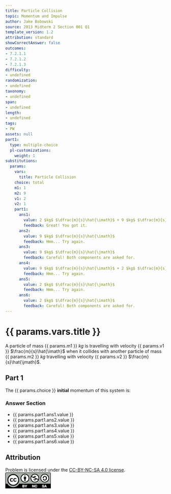 ```yaml
---
title: Particle Collision
topic: Momentum and Impulse
author: Jake Bobowski
source: 2013 Midterm 2 Section 001 Q1
template_version: 1.2
attribution: standard
showCorrectAnswer: false
outcomes:
- 7.2.1.1
- 7.2.1.2
- 7.2.1.3
difficulty:
- undefined
randomization:
- undefined
taxonomy:
- undefined
span:
- undefined
length:
- undefined
tags:
- PW
assets: null
part1:
  type: multiple-choice
  pl-customizations:
    weight: 1
substitutions:
  params:
    vars:
      title: Particle Collision
    choice: total
    m1: 1
    m2: 9
    v1: 2
    v2: 1
    part1:
      ans1:
        value: 2 $kg$ $\dfrac{m}{s}\hat{\imath}$ + 9 $kg$ $\dfrac{m}{s}\hat{\jmath}$
        feedback: Great! You got it.
      ans2:
        value: 9 $kg$ $\dfrac{m}{s}\hat{\imath}$
        feedback: Hmm... Try again.
      ans3:
        value: 9 $kg$ $\dfrac{m}{s}\hat{\jmath}$
        feedback: Careful! Both components are asked for.
      ans4:
        value: 9 $kg$ $\dfrac{m}{s}\hat{\imath}$ + 2 $kg$ $\dfrac{m}{s}\hat{\jmath}$
        feedback: Hmm... Try again.
      ans5:
        value: 2 $kg$ $\dfrac{m}{s}\hat{\jmath}$
        feedback: Hmm... Try again.
      ans6:
        value: 2 $kg$ $\dfrac{m}{s}\hat{\imath}$
        feedback: Careful! Both components are asked for.
---
```

# {{ params.vars.title }}
A particle of mass {{ params.m1 }} $kg$ is travelling with velocity {{ params.v1 }} $\frac{m}{s}\hat{\imath}$ when it collides with another particle of mass {{ params.m2 }} $kg$ travelling with velocity {{ params.v2 }} $\frac{m}{s}\hat{\jmath}$.

## Part 1

The {{ params.choice }} **initial** momentum of this system is:

### Answer Section

- {{ params.part1.ans1.value }}
- {{ params.part1.ans2.value }}
- {{ params.part1.ans3.value }}
- {{ params.part1.ans4.value }}
- {{ params.part1.ans5.value }}
- {{ params.part1.ans6.value }}

## Attribution

Problem is licensed under the [CC-BY-NC-SA 4.0 license](https://creativecommons.org/licenses/by-nc-sa/4.0/).<br> ![The Creative Commons 4.0 license requiring attribution-BY, non-commercial-NC, and share-alike-SA license.](https://raw.githubusercontent.com/firasm/bits/master/by-nc-sa.png)